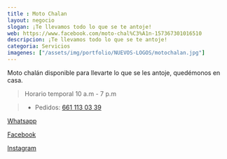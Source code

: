 ```yaml
---
title : Moto Chalan
layout: negocio
slogan: ¡Te llevamos todo lo que se te antoje!
web: https://www.facebook.com/moto-chal%C3%A1n-157367301016510
descripcion: ¡Te llevamos todo lo que se te antoje!
categoria: Servicios
imagenes: ["/assets/img/portfolio/NUEVOS-LOGOS/motochalan.jpg"]
---
```


Moto chalán  disponible para llevarte lo que se les antoje, quedémonos en casa.

>Horario temporal 10 a.m - 7 p.m 

>* Pedidos: <a href="tel:+526611130339">661 113 03 39</a>

[Whatsapp](https://wa.me/5216611303054)

[Facebook](https://www.facebook.com/moto-chal%C3%A1n-157367301016510)

[Instagram](https://www.instagram.com/motochalan/)



